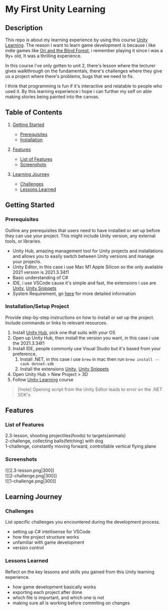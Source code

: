 
# My First Unity Learning

## Description

This repo is about my learning experience by using this course [Unity Learning](https://learn.unity.com/). The reason i want to learn game development is because i like indie games like [Ori and the Blind Forest](https://www.orithegame.com/), i remember playing it since i was a 9y+ old, It was a thrilling experience.

In this course i've only gotten to unit 2, there's lesson where the lecturer gives walkthrough on the fundamentals, there's challenges where they give us a project where there's problems, bugs that we need to fix.

I think that programming is fun if it's interactive and relatable to people who used it. By this learning experience i hope i can further my self on able making stories being painted into the canvas.

## Table of Contents

1. [Getting Started](#getting\started)
   - [Prerequisites](#prerequisites)
   - [Installation](#installation)

2. [Features](#features)
   - [List of Features](#list\of\features)
   - [Screenshots](#screenshots)

3. [Learning Journey](#learning\journey)
   - [Challenges](#challenges)
   - [Lessons Learned](#lessons\learned)

## Getting Started

### Prerequisites

Outline any prerequisites that users need to have installed or set up before they can use your project. This might include Unity version, any external tools, or libraries.

- Unity Hub, amazing management tool for Unity projects and installations and allows you to easily switch between Unity versions and manage your projects.
- Unity Editor, in this case i use Mac M1 Apple Silicon so the only available 2021 version is 2021.3.34f1
- Basic understanding of C#
- IDE, i use VSCode cause it's simple and fast, the extensions i use are [Unity](https://marketplace.visualstudio.com/items?itemName=VisualStudioToolsForUnity.vstuc), [Unity Snippets](https://marketplace.visualstudio.com/items?itemName=kleber-swf.unity-code-snippets)
- System Requirement, go [here](https://docs.unity.cn/2021.1/Documentation/Manual/system-requirements.html) for more detailed information

### Installation/Setup Project

Provide step-by-step instructions on how to install or set up the project. Include commands or links to relevant resources.

1. Install [Unity Hub](https://unity.com/download), pick one that suits with your OS
2. Open up Unity Hub, then install the version you want, in this case i use the 2021.3.34f1
3. Install IDE, people commonly use Visual Studio but it's based from your preference,
	1. Install .NET, in this case i use `brew` in mac then run `brew install --cask dotnet-sdk`
	2. Install the extensions [Unity](https://marketplace.visualstudio.com/items?itemName=VisualStudioToolsForUnity.vstuc), [Unity Snippets](https://marketplace.visualstudio.com/items?itemName=kleber-swf.unity-code-snippets)
4. Open Unity Hub > New Project > 3D
5. Follow [Unity Learning](https://learn.unity.com/) course

> [!note] Opening script from the Unity Editor leads to error on the .NET SDK's

## Features

### List of Features

2.3-lesson, shooting projectiles(foods) to targets(animals)  
2-challenge, collecting balls(fetching) with dog  
1-challenge, constantly moving forward, controllable vertical flying plane

### Screenshots

![[2.3-lesson.png|300]]  
![[2-challenge.png|300]]  
![[1-challenge.png|300]]

## Learning Journey

### Challenges

List specific challenges you encountered during the development process.

- setting up C# intellisense for VSCode
- how the project structure works
- unfamiliar with game development
- version control

### Lessons Learned

Reflect on the key lessons and skills you gained from this Unity learning experience.  

- how game development basically works
- exporting each project after done
- which file is important, and which one is not  
- making sure all is working before commiting on changes
